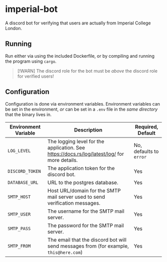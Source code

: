 # imperial-bot

A discord bot for verifying that users are actually from Imperial College London.

## Running

Run either via using the included Dockerfile, or by compiling and running the program using `cargo`.

> [!WARN]
> The discord role for the bot must be _above_ the discord role for verified users!

## Configuration

Configuration is done via environment variables. Environment variables can be set in the environment, _or_ can be set in
a `.env` file in the _same directory_ that the binary lives in.

| Environment Variable | Description                                                                                  | Required, Default       |
| -------------------- | -------------------------------------------------------------------------------------------- | ----------------------- |
| `LOG_LEVEL`          | The logging level for the application. See https://docs.rs/log/latest/log/ for more details. | No, defaults to `error` |
| `DISCORD_TOKEN`      | The application token for the discord bot.                                                   | Yes                     |
| `DATABASE_URL`       | URL to the postgres database.                                                                | Yes                     |
| `SMTP_HOST`          | Host URL/domain for the SMTP mail server used to send verification messages.                 | Yes                     |
| `SMTP_USER`          | The username for the SMTP mail server.                                                       | Yes                     |
| `SMTP_PASS`          | The password for the SMTP mail server.                                                       | Yes                     |
| `SMTP_FROM`          | The email that the discord bot will send messages from (for example, `this@here.com`)        | Yes                     |
